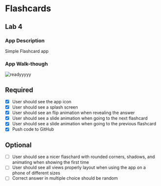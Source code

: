 # Flashcards

## Lab 4

### App Description
Simple Flashcard app

### App Walk-though
![readyyyyy](https://user-images.githubusercontent.com/90944924/162551694-a09c629a-d744-4a39-ab71-64f51819b958.gif)

## Required
- [x] User should see the app icon 
- [x] User should see a splash screen
- [x] User should see an flip animation when revealing the answer
- [x] User should see a slide animation when going to the next flashcard
- [x] User should see a slide animation when going to the previous flashcard
- [x] Push code to GitHub
## Optional
- [ ] User should see a nicer flaschard with rounded corners, shadows, and animating when showing the first time
- [ ] User should see all views properly layout when using the app on a phone of different sizes
- [ ] Correct answer in multiple choice should be random
